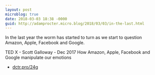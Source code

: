 ```yaml
---
layout: post
microblog: true
date: 2018-03-03 18:38 -0000
guid: http://adamprocter.micro.blog/2018/03/03/in-the-last.html
---
```

In the last year the worm has started to turn as we start to question Amazon, Apple, Facebook and Google. 

TED X - Scott Galloway - Dec 2017
How Amazon, Apple, Facebook and Google manipulate our emotions

- [dctr.pro/24g](http://dctr.pro/24g) 
